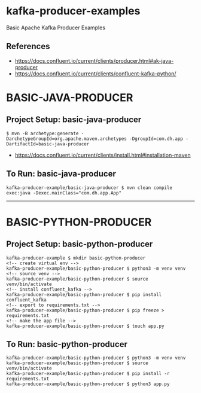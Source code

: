 # kafka-producer-examples
Basic Apache Kafka Producer Examples

## References
- https://docs.confluent.io/current/clients/producer.html#ak-java-producer
- https://docs.confluent.io/current/clients/confluent-kafka-python/


# BASIC-JAVA-PRODUCER
## Project Setup: basic-java-producer
```
$ mvn -B archetype:generate -DarchetypeGroupId=org.apache.maven.archetypes -DgroupId=com.dh.app -DartifactId=basic-java-producer
```
- https://docs.confluent.io/current/clients/install.html#installation-maven
## To Run: basic-java-producer
```
kafka-producer-example/basic-java-producer $ mvn clean compile exec:java -Dexec.mainClass="com.dh.app.App"
```

---

# BASIC-PYTHON-PRODUCER
## Project Setup: basic-python-producer
```
kafka-producer-example $ mkdir basic-python-producer
<!-- create virtual env -->
kafka-producer-example/basic-python-producer $ python3 -m venv venv
<!-- source venv -->
kafka-producer-example/basic-python-producer $ source venv/bin/activate
<!-- install confluent_kafka -->
kafka-producer-example/basic-python-producer $ pip install confluent_kafka
<!-- export to requirements.txt -->
kafka-producer-example/basic-python-producer $ pip freeze > requirements.txt
<!-- make the app file -->
kafka-producer-example/basic-python-producer $ touch app.py
```
## To Run: basic-python-producer
```
kafka-producer-example/basic-python-producer $ python3 -m venv venv
kafka-producer-example/basic-python-producer $ source venv/bin/activate
kafka-producer-example/basic-python-producer $ pip install -r requirements.txt
kafka-producer-example/basic-python-producer $ python3 app.py
```